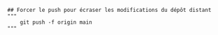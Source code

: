 
    ## Forcer le push pour écraser les modifications du dépôt distant
    """
        git push -f origin main
    """
